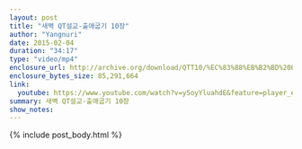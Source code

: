 ```yaml
---
layout: post
title: "새벽 QT설교-출애굽기 10장"
author: "Yangnuri"
date: 2015-02-04
duration: "34:17"
type: "video/mp4"
enclosure_url: http://archive.org/download/QTT10/%EC%83%88%EB%B2%BD%20QT%EC%84%A4%EA%B5%90-%EC%B6%9C%EC%95%A0%EA%B5%BD%EA%B8%B0%2010%EC%9E%A5.mp4
enclosure_bytes_size: 85,291,664 
link:
  youtube: https://www.youtube.com/watch?v=y5oyYluahdE&feature=player_embedded
summary: 새벽 QT설교-출애굽기 10장
show_notes:
---
```


{% include post_body.html %}
